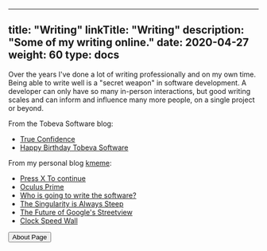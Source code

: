 
---
title: "Writing"
linkTitle: "Writing"
description: "Some of my writing online."
date: 2020-04-27
weight: 60
type: docs
---

Over the years I've done a lot of writing professionally and on my own time.
Being able to write well is a "secret weapon" in software development. A
developer can only have so many in-person interactions, but good writing scales
and can inform and influence many more people, on a single project or beyond.

From the Tobeva Software blog:

* [True Confidence](/blog/2020/04/12/true-confidence/)
* [Happy Birthday Tobeva Software](/blog/2020/04/10/happy-birthday-tobeva-software/)

From my personal blog [kmeme](http://kmeme.com):

* [Press X To continue](https://www.kmeme.com/2015/12/press-x-to-continue.html)
* [Oculus Prime](https://www.kmeme.com/2014/06/oculus-prime.html)
* [Who is going to write the software?](https://www.kmeme.com/2014/03/who-is-going-to-write-software.html)
* [The Singularity is Always Steep](https://www.kmeme.com/2010/07/singularity-is-always-steep.html)
* [The Future of Google's Streetview](https://www.kmeme.com/2010/10/future-of-googles-street-view.html)
* [Clock Speed Wall](https://www.kmeme.com/2010/09/clock-speed-wall.html)

<a href="/about"><button type="button" class="btn btn-primary">
About Page <i class="fas fa-arrow-alt-circle-up ml-2"></i>
</button></a>
